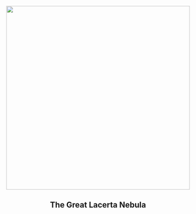 
<p align="center"><img src="https://apod.nasa.gov/apod/image/2509/GrLacerta_Moehring_960.jpg" width="500" height="500"></p>
<h2 align="center"> The Great Lacerta Nebula </h2>
